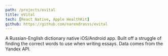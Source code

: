 ```yaml
---
path: /projects/evital
title: eVital
tech: [React Native, Apple HealthKit]
github: https://github.com/narendrasss/evital
---
```


A Russian-English dictionary native iOS/Android app. Built off a struggle of finding the correct words to use when writing essays. Data comes from the Yandex API.
